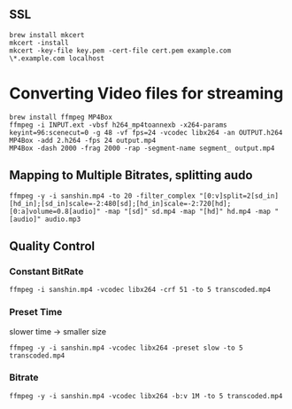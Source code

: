 ## SSL
```
brew install mkcert
mkcert -install
mkcert -key-file key.pem -cert-file cert.pem example.com \*.example.com localhost
```

# Converting Video files for streaming
```
brew install ffmpeg MP4Box
ffmpeg -i INPUT.ext -vbsf h264_mp4toannexb -x264-params keyint=96:scenecut=0 -g 48 -vf fps=24 -vcodec libx264 -an OUTPUT.h264
MP4Box -add 2.h264 -fps 24 output.mp4
MP4Box -dash 2000 -frag 2000 -rap -segment-name segment_ output.mp4
```

## Mapping to Multiple Bitrates, splitting audo
```
ffmpeg -y -i sanshin.mp4 -to 20 -filter_complex "[0:v]split=2[sd_in][hd_in];[sd_in]scale=-2:480[sd];[hd_in]scale=-2:720[hd];[0:a]volume=0.8[audio]" -map "[sd]" sd.mp4 -map "[hd]" hd.mp4 -map "[audio]" audio.mp3
```

## Quality Control

### Constant BitRate
```
ffmpeg -i sanshin.mp4 -vcodec libx264 -crf 51 -to 5 transcoded.mp4
```

### Preset Time
slower time -> smaller size
```
ffmpeg -y -i sanshin.mp4 -vcodec libx264 -preset slow -to 5 transcoded.mp4
```

### Bitrate
```
ffmpeg -y -i sanshin.mp4 -vcodec libx264 -b:v 1M -to 5 transcoded.mp4
```
